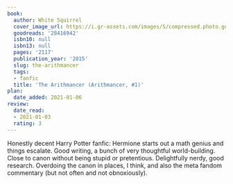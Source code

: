 ```yaml
---
book:
  author: White Squirrel
  cover_image_url: https://i.gr-assets.com/images/S/compressed.photo.goodreads.com/books/1469993496l/28416942._SX98_.jpg
  goodreads: '28416942'
  isbn10: null
  isbn13: null
  pages: '2117'
  publication_year: '2015'
  slug: the-arithmancer
  tags:
  - fanfic
  title: 'The Arithmancer (Arithmancer, #1)'
plan:
  date_added: 2021-01-06
review:
  date_read:
  - 2021-01-03
  rating: 3
---
```


Honestly decent Harry Potter fanfic: Hermione starts out a math genius and things escalate. Good writing, a bunch of
very thoughtful world-building. Close to canon without being stupid or pretentious. Delightfully nerdy, good research.
Overdoing the canon in places, I think, and also the meta fandom commentary (but not often and not obnoxiously).

